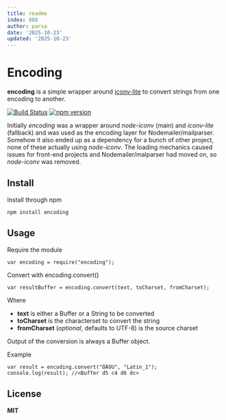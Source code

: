 ```yaml
---
title: readme
index: 888
author: parsa
date: '2025-10-23'
updated: '2025-10-23'
---
```

# Encoding

**encoding** is a simple wrapper around [iconv-lite](https://github.com/ashtuchkin/iconv-lite/) to convert strings from one encoding to another.

[![Build Status](https://secure.travis-ci.org/andris9/encoding.svg)](http://travis-ci.org/andris9/Nodemailer)
[![npm version](https://badge.fury.io/js/encoding.svg)](http://badge.fury.io/js/encoding)

Initially _encoding_ was a wrapper around _node-iconv_ (main) and _iconv-lite_ (fallback) and was used as the encoding layer for Nodemailer/mailparser. Somehow it also ended up as a dependency for a bunch of other project, none of these actually using _node-iconv_. The loading mechanics caused issues for front-end projects and Nodemailer/malparser had moved on, so _node-iconv_ was removed.

## Install

Install through npm

    npm install encoding

## Usage

Require the module

    var encoding = require("encoding");

Convert with encoding.convert()

    var resultBuffer = encoding.convert(text, toCharset, fromCharset);

Where

-   **text** is either a Buffer or a String to be converted
-   **toCharset** is the characterset to convert the string
-   **fromCharset** (_optional_, defaults to UTF-8) is the source charset

Output of the conversion is always a Buffer object.

Example

    var result = encoding.convert("ÕÄÖÜ", "Latin_1");
    console.log(result); //<Buffer d5 c4 d6 dc>

## License

**MIT**
